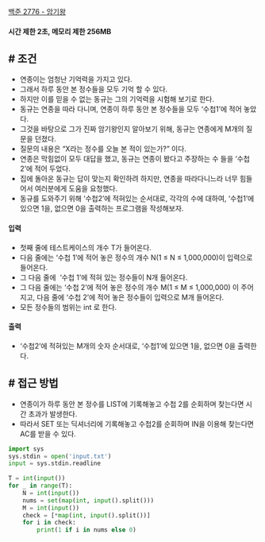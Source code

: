
[백준 2776 - 암기왕](https://www.acmicpc.net/problem/2776)

#### **시간 제한 2초, 메모리 제한 256MB**

## **# 조건**

- 연종이는 엄청난 기억력을 가지고 있다. 
- 그래서 하루 동안 본 정수들을 모두 기억 할 수 있다. 
- 하지만 이를 믿을 수 없는 동규는 그의 기억력을 시험해 보기로 한다. 
- 동규는 연종을 따라 다니며, 연종이 하루 동안 본 정수들을 모두 ‘수첩1’에 적어 놓았다. 
- 그것을 바탕으로 그가 진짜 암기왕인지 알아보기 위해, 동규는 연종에게 M개의 질문을 던졌다. 
- 질문의 내용은 “X라는 정수를 오늘 본 적이 있는가?” 이다. 
- 연종은 막힘없이 모두 대답을 했고, 동규는 연종이 봤다고 주장하는 수 들을 ‘수첩2’에 적어 두었다. 
- 집에 돌아온 동규는 답이 맞는지 확인하려 하지만, 연종을 따라다니느라 너무 힘들어서 여러분에게 도움을 요청했다. 
- 동규를 도와주기 위해 ‘수첩2’에 적혀있는 순서대로, 각각의 수에 대하여, ‘수첩1’에 있으면 1을, 없으면 0을 출력하는 프로그램을 작성해보자.

#### **입력**
- 첫째 줄에 테스트케이스의 개수 T가 들어온다. 
- 다음 줄에는 ‘수첩 1’에 적어 놓은 정수의 개수 N(1 ≤ N ≤ 1,000,000)이 입력으로 들어온다. 
- 그 다음 줄에  ‘수첩 1’에 적혀 있는 정수들이 N개 들어온다. 
- 그 다음 줄에는 ‘수첩 2’에 적어 놓은 정수의 개수 M(1 ≤ M ≤ 1,000,000) 이 주어지고, 다음 줄에 ‘수첩 2’에 적어 놓은 정수들이 입력으로 M개 들어온다. 
- 모든 정수들의 범위는 int 로 한다.

#### **출력**
- ‘수첩2’에 적혀있는 M개의 숫자 순서대로, ‘수첩1’에 있으면 1을, 없으면 0을 출력한다.

## **# 접근 방법**

- 연종이가 하루 동안 본 정수를 LIST에 기록해놓고 수첩 2를 순회하며 찾는다면 시간 초과가 발생한다.
- 따라서 SET 또는 딕셔너리에 기록해놓고 수첩2를 순회하며 IN을 이용해 찾는다면 AC를 받을 수 있다.

```python
import sys  
sys.stdin = open('input.txt')  
input = sys.stdin.readline  
  
T = int(input())  
for _ in range(T):  
    N = int(input())  
    nums = set(map(int, input().split()))  
    M = int(input())  
    check = [*map(int, input().split())]  
    for i in check:  
        print(1 if i in nums else 0)
```